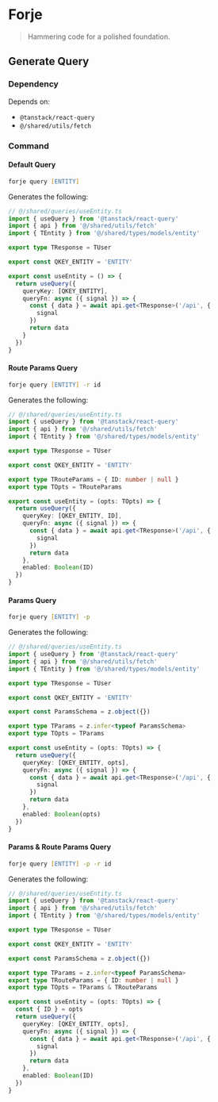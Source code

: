 # Forje

> Hammering code for a polished foundation.

## Generate Query

### Dependency

Depends on:
- `@tanstack/react-query`
- `@/shared/utils/fetch`


### Command

#### Default Query

```zsh
forje query [ENTITY]
```

Generates the following:

```ts
// @/shared/queries/useEntity.ts
import { useQuery } from '@tanstack/react-query'
import { api } from '@/shared/utils/fetch'
import { TEntity } from '@/shared/types/models/entity'

export type TResponse = TUser

export const QKEY_ENTITY = 'ENTITY'

export const useEntity = () => {
  return useQuery({
    queryKey: [QKEY_ENTITY],
    queryFn: async ({ signal }) => {
      const { data } = await api.get<TResponse>('/api', {
        signal
      })
      return data
    }
  })
}

```

#### Route Params Query

```zsh
forje query [ENTITY] -r id
```

Generates the following:

```ts
// @/shared/queries/useEntity.ts
import { useQuery } from '@tanstack/react-query'
import { api } from '@/shared/utils/fetch'
import { TEntity } from '@/shared/types/models/entity'

export type TResponse = TUser

export const QKEY_ENTITY = 'ENTITY'

export type TRouteParams = { ID: number | null }
export type TOpts = TRouteParams

export const useEntity = (opts: TOpts) => {
  return useQuery({
    queryKey: [QKEY_ENTITY, ID],
    queryFn: async ({ signal }) => {
      const { data } = await api.get<TResponse>('/api', {
        signal
      })
      return data
    },
    enabled: Boolean(ID)
  })
}

```

#### Params Query

```zsh
forje query [ENTITY] -p
```

Generates the following:

```ts
// @/shared/queries/useEntity.ts
import { useQuery } from '@tanstack/react-query'
import { api } from '@/shared/utils/fetch'
import { TEntity } from '@/shared/types/models/entity'

export type TResponse = TUser

export const QKEY_ENTITY = 'ENTITY'

export const ParamsSchema = z.object({})

export type TParams = z.infer<typeof ParamsSchema>
export type TOpts = TParams

export const useEntity = (opts: TOpts) => {
  return useQuery({
    queryKey: [QKEY_ENTITY, opts],
    queryFn: async ({ signal }) => {
      const { data } = await api.get<TResponse>('/api', {
        signal
      })
      return data
    },
    enabled: Boolean(opts)
  })
}

```

#### Params & Route Params Query

```zsh
forje query [ENTITY] -p -r id
```

Generates the following:

```ts
// @/shared/queries/useEntity.ts
import { useQuery } from '@tanstack/react-query'
import { api } from '@/shared/utils/fetch'
import { TEntity } from '@/shared/types/models/entity'

export type TResponse = TUser

export const QKEY_ENTITY = 'ENTITY'

export const ParamsSchema = z.object({})

export type TParams = z.infer<typeof ParamsSchema>
export type TRouteParams = { ID: number | null }
export type TOpts = TParams & TRouteParams

export const useEntity = (opts: TOpts) => {
  const { ID } = opts
  return useQuery({
    queryKey: [QKEY_ENTITY, opts],
    queryFn: async ({ signal }) => {
      const { data } = await api.get<TResponse>('/api', {
        signal
      })
      return data
    },
    enabled: Boolean(ID)
  })
}

```